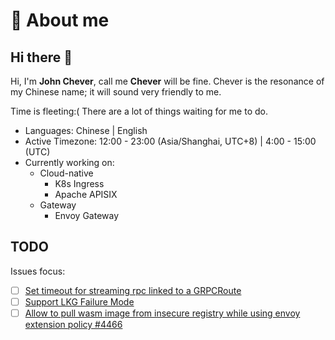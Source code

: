 # :rocket: About me

## Hi there 👋

Hi, I'm **John Chever**, call me **Chever** will be fine. Chever is the resonance of my Chinese name; it will sound very friendly to me.

Time is fleeting:( There are a lot of things waiting for me to do.

- Languages: Chinese | English
- Active Timezone: 12:00 - 23:00 (Asia/Shanghai, UTC+8) | 4:00 - 15:00 (UTC)
- Currently working on:
  - Cloud-native
    - K8s Ingress
    - Apache APISIX
  - Gateway
    - Envoy Gateway

## TODO

Issues focus:

- [ ] [Set timeout for streaming rpc linked to a GRPCRoute](https://github.com/envoyproxy/gateway/issues/5446)
- [ ] [Support LKG Failure Mode](https://github.com/envoyproxy/gateway/issues/5468)
- [ ] [Allow to pull wasm image from insecure registry while using envoy extension policy #4466](https://github.com/envoyproxy/gateway/issues/4466)

<!-- ## 📊 Stats

![profile-3d-contrib](./profile-3d-contrib/profile-gitblock.svg) -->

<!--
**Chever-John/Chever-John** is a ✨ _special_ ✨ repository because its `README.md` (this file) appears on your GitHub profile.

Here are some ideas to get you started:

- 🌱 I’m currently learning OS/NetWork
- 👯 I’m looking to collaborate on ...
- 🤔 I’m looking for help with ...
- 💬 Ask me about ...
- 📫 How to reach me: ...
- 😄 Pronouns: ...
- ⚡ Fun fact: ...
-->
